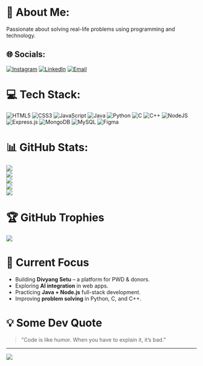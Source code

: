 # 💫 About Me:
Passionate about solving real-life problems using programming and technology.

## 🌐 Socials:
[![Instagram](https://img.shields.io/badge/Instagram-%23E4405F.svg?logo=Instagram&logoColor=white)](https://instagram.com/atharva__2803) 
[![LinkedIn](https://img.shields.io/badge/LinkedIn-%230077B5.svg?logo=linkedin&logoColor=white)](https://linkedin.com/in/atharva-surve) 
[![Email](https://img.shields.io/badge/Email-D14836?logo=gmail&logoColor=white)](mailto:atharvasurve1919@gmail.com) 

# 💻 Tech Stack:
![HTML5](https://img.shields.io/badge/html5-%23E34F26.svg?style=for-the-badge&logo=html5&logoColor=white) 
![CSS3](https://img.shields.io/badge/css3-%231572B6.svg?style=for-the-badge&logo=css3&logoColor=white) 
![JavaScript](https://img.shields.io/badge/javascript-%23323330.svg?style=for-the-badge&logo=javascript&logoColor=%23F7DF1E) 
![Java](https://img.shields.io/badge/java-%23ED8B00.svg?style=for-the-badge&logo=openjdk&logoColor=white) 
![Python](https://img.shields.io/badge/python-3670A0?style=for-the-badge&logo=python&logoColor=ffdd54)
![C](https://img.shields.io/badge/c-%2300599C.svg?style=for-the-badge&logo=c&logoColor=white)
![C++](https://img.shields.io/badge/c++-%2300599C.svg?style=for-the-badge&logo=c%2B%2B&logoColor=white)
![NodeJS](https://img.shields.io/badge/node.js-6DA55F?style=for-the-badge&logo=node.js&logoColor=white) 
![Express.js](https://img.shields.io/badge/express.js-%23404d59.svg?style=for-the-badge&logo=express&logoColor=%2361DAFB) 
![MongoDB](https://img.shields.io/badge/MongoDB-%234ea94b.svg?style=for-the-badge&logo=mongodb&logoColor=white) 
![MySQL](https://img.shields.io/badge/mysql-4479A1.svg?style=for-the-badge&logo=mysql&logoColor=white) 
![Figma](https://img.shields.io/badge/figma-%23F24E1E.svg?style=for-the-badge&logo=figma&logoColor=white)

# 📊 GitHub Stats:
![](https://github-readme-stats.vercel.app/api?username=AtharvaSurve28&theme=github_dark&hide_border=false&include_all_commits=false&count_private=false)<br/>
![](https://github-readme-streak-stats.herokuapp.com/?user=AtharvaSurve28&theme=github-dark&hide_border=false)<br/>
![](https://github-readme-stats.vercel.app/api/top-langs/?username=AtharvaSurve28&theme=github_dark&hide_border=false&include_all_commits=false&count_private=false&layout=compact)<br/>
![](https://github-contribution-graph.ez4o.com/?username=AtharvaSurve28&theme=github-dark)<br/>
![](https://github-profile-summary-cards.vercel.app/api/cards/profile-details?username=AtharvaSurve28&theme=github_dark)

# 🏆 GitHub Trophies
![](https://github-profile-trophy.vercel.app/?username=AtharvaSurve28&theme=algolia&no-frame=true&no-bg=true&margin-w=4)

# 🚀 Current Focus
- Building **Divyang Setu** – a platform for PWD & donors.
- Exploring **AI integration** in web apps.
- Practicing **Java + Node.js** full-stack development.
- Improving **problem solving** in Python, C, and C++.

# 💡 Some Dev Quote
> "Code is like humor. When you have to explain it, it’s bad."

---
[![](https://visitcount.itsvg.in/api?id=AtharvaSurve28&icon=0&color=0)](https://visitcount.itsvg.in)

<!-- Proudly created with GPRM ( https://gprm.itsvg.in ) -->

